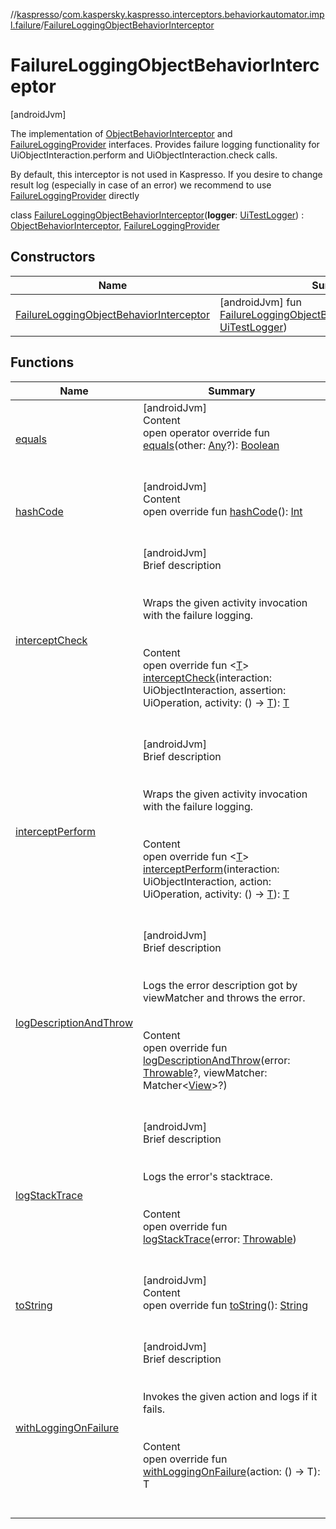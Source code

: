 //[kaspresso](../../index.md)/[com.kaspersky.kaspresso.interceptors.behaviorkautomator.impl.failure](../index.md)/[FailureLoggingObjectBehaviorInterceptor](index.md)



# FailureLoggingObjectBehaviorInterceptor  
 [androidJvm] 



The implementation of [ObjectBehaviorInterceptor](../../com.kaspersky.kaspresso.interceptors.behaviorkautomator/-object-behavior-interceptor/index.md) and [FailureLoggingProvider](../../com.kaspersky.kaspresso.failure/-failure-logging-provider/index.md) interfaces. Provides failure logging functionality for UiObjectInteraction.perform and UiObjectInteraction.check calls.



By default, this interceptor is not used in Kaspresso. If you desire to change result log (especially in case of an error) we recommend to use [FailureLoggingProvider](../../com.kaspersky.kaspresso.failure/-failure-logging-provider/index.md) directly



class [FailureLoggingObjectBehaviorInterceptor](index.md)(**logger**: [UiTestLogger](../../com.kaspersky.kaspresso.logger/-ui-test-logger/index.md)) : [ObjectBehaviorInterceptor](../../com.kaspersky.kaspresso.interceptors.behaviorkautomator/-object-behavior-interceptor/index.md), [FailureLoggingProvider](../../com.kaspersky.kaspresso.failure/-failure-logging-provider/index.md)   


## Constructors  
  
|  Name|  Summary| 
|---|---|
| [FailureLoggingObjectBehaviorInterceptor](-failure-logging-object-behavior-interceptor.md)|  [androidJvm] fun [FailureLoggingObjectBehaviorInterceptor](-failure-logging-object-behavior-interceptor.md)(logger: [UiTestLogger](../../com.kaspersky.kaspresso.logger/-ui-test-logger/index.md))   <br>


## Functions  
  
|  Name|  Summary| 
|---|---|
| [equals](https://kotlinlang.org/api/latest/jvm/stdlib/kotlin/-any/equals.html)| [androidJvm]  <br>Content  <br>open operator override fun [equals](https://kotlinlang.org/api/latest/jvm/stdlib/kotlin/-any/equals.html)(other: [Any](https://kotlinlang.org/api/latest/jvm/stdlib/kotlin/-any/index.html)?): [Boolean](https://kotlinlang.org/api/latest/jvm/stdlib/kotlin/-boolean/index.html)  <br><br><br>
| [hashCode](https://kotlinlang.org/api/latest/jvm/stdlib/kotlin/-any/hash-code.html)| [androidJvm]  <br>Content  <br>open override fun [hashCode](https://kotlinlang.org/api/latest/jvm/stdlib/kotlin/-any/hash-code.html)(): [Int](https://kotlinlang.org/api/latest/jvm/stdlib/kotlin/-int/index.html)  <br><br><br>
| [interceptCheck](intercept-check.md)| [androidJvm]  <br>Brief description  <br><br><br>Wraps the given activity invocation with the failure logging.<br><br>  <br>Content  <br>open override fun <[T](intercept-check.md)> [interceptCheck](intercept-check.md)(interaction: UiObjectInteraction, assertion: UiOperation<UiObject2>, activity: () -> [T](intercept-check.md)): [T](intercept-check.md)  <br><br><br>
| [interceptPerform](intercept-perform.md)| [androidJvm]  <br>Brief description  <br><br><br>Wraps the given activity invocation with the failure logging.<br><br>  <br>Content  <br>open override fun <[T](intercept-perform.md)> [interceptPerform](intercept-perform.md)(interaction: UiObjectInteraction, action: UiOperation<UiObject2>, activity: () -> [T](intercept-perform.md)): [T](intercept-perform.md)  <br><br><br>
| [logDescriptionAndThrow](../../com.kaspersky.kaspresso.failure/-failure-logging-provider/log-description-and-throw.md)| [androidJvm]  <br>Brief description  <br><br><br>Logs the error description got by viewMatcher and throws the error.<br><br>  <br>Content  <br>open override fun [logDescriptionAndThrow](../../com.kaspersky.kaspresso.failure/-failure-logging-provider/log-description-and-throw.md)(error: [Throwable](https://kotlinlang.org/api/latest/jvm/stdlib/kotlin/-throwable/index.html)?, viewMatcher: Matcher<[View](https://developer.android.com/reference/kotlin/android/view/View.html)>?)  <br><br><br>
| [logStackTrace](../../com.kaspersky.kaspresso.failure/-failure-logging-provider/log-stack-trace.md)| [androidJvm]  <br>Brief description  <br><br><br>Logs the error's stacktrace.<br><br>  <br>Content  <br>open override fun [logStackTrace](../../com.kaspersky.kaspresso.failure/-failure-logging-provider/log-stack-trace.md)(error: [Throwable](https://kotlinlang.org/api/latest/jvm/stdlib/kotlin/-throwable/index.html))  <br><br><br>
| [toString](https://kotlinlang.org/api/latest/jvm/stdlib/kotlin/-any/to-string.html)| [androidJvm]  <br>Content  <br>open override fun [toString](https://kotlinlang.org/api/latest/jvm/stdlib/kotlin/-any/to-string.html)(): [String](https://kotlinlang.org/api/latest/jvm/stdlib/kotlin/-string/index.html)  <br><br><br>
| [withLoggingOnFailure](../../com.kaspersky.kaspresso.failure/-failure-logging-provider/with-logging-on-failure.md)| [androidJvm]  <br>Brief description  <br><br><br>Invokes the given action and logs if it fails.<br><br>  <br>Content  <br>open override fun <T> [withLoggingOnFailure](../../com.kaspersky.kaspresso.failure/-failure-logging-provider/with-logging-on-failure.md)(action: () -> T): T  <br><br><br>

